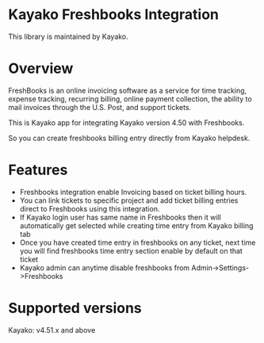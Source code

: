 Kayako Freshbooks Integration
=======================

This library is maintained by Kayako.

Overview
=======================

FreshBooks is an online invoicing software as a service for time tracking, expense tracking, recurring billing, online payment collection, the ability to mail invoices through the U.S. Post, and support tickets.

This is Kayako app for integrating Kayako version 4.50 with Freshbooks.

So you can create freshbooks billing entry directly from Kayako helpdesk.

Features
=======================

* Freshbooks integration enable Invoicing based on ticket billing hours.
* You can link tickets to specific project and add ticket billing entries direct to Freshbooks using this integration.
* If Kayako login user has same name in Freshbooks then it will automatically get selected while creating time entry from Kayako billing tab
* Once you have created time entry in freshbooks on any ticket, next time you will find freshbooks time entry section enable by default on that ticket
* Kayako admin can anytime disable freshbooks from Admin->Settings->Freshbooks


Supported versions
=======================

Kayako: v4.51.x and above
